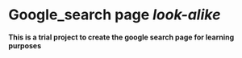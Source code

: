 # Google_search page <i>look-alike</i>
<strong>This is a trial project to create the google search page for learning purposes</strong>
